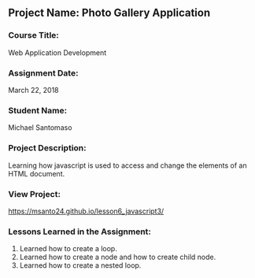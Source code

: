 ## Project Name:  Photo Gallery Application

### Course Title:
Web Application Development

### Assignment Date:  
March 22, 2018

### Student Name:  
Michael Santomaso

### Project Description:
Learning how javascript is used to access and change the elements of an HTML document. 

### View Project:
 https://msanto24.github.io/lesson6_javascript3/

### Lessons Learned in the Assignment:
1. Learned how to create a loop.
2. Learned how to create a node and how to create child node. 
3. Learned how to create a nested loop. 
